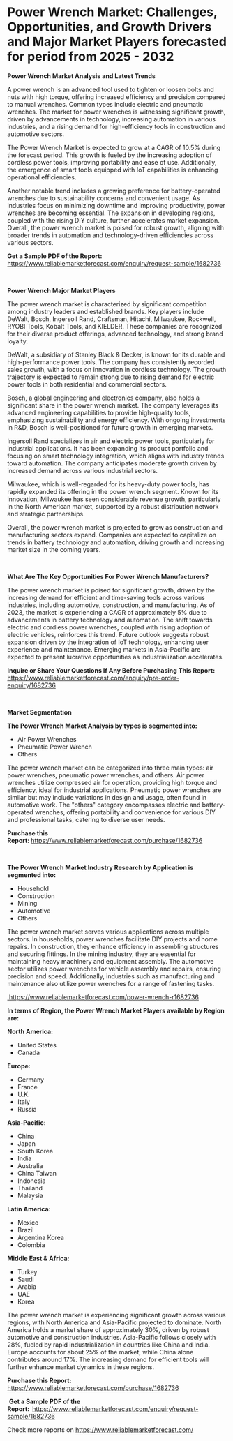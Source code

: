 <p><h1>Power Wrench Market: Challenges, Opportunities, and Growth Drivers and Major Market Players forecasted for period from 2025 - 2032</h1></p><p><strong>Power Wrench Market Analysis and Latest Trends</strong></p>
<p><p>A power wrench is an advanced tool used to tighten or loosen bolts and nuts with high torque, offering increased efficiency and precision compared to manual wrenches. Common types include electric and pneumatic wrenches. The market for power wrenches is witnessing significant growth, driven by advancements in technology, increasing automation in various industries, and a rising demand for high-efficiency tools in construction and automotive sectors.</p><p>The Power Wrench Market is expected to grow at a CAGR of 10.5% during the forecast period. This growth is fueled by the increasing adoption of cordless power tools, improving portability and ease of use. Additionally, the emergence of smart tools equipped with IoT capabilities is enhancing operational efficiencies. </p><p>Another notable trend includes a growing preference for battery-operated wrenches due to sustainability concerns and convenient usage. As industries focus on minimizing downtime and improving productivity, power wrenches are becoming essential. The expansion in developing regions, coupled with the rising DIY culture, further accelerates market expansion. Overall, the power wrench market is poised for robust growth, aligning with broader trends in automation and technology-driven efficiencies across various sectors.</p></p>
<p><strong>Get a Sample PDF of the Report:&nbsp;</strong> <a href="https://www.reliablemarketforecast.com/enquiry/request-sample/1682736?utm_campaign=2288&utm_medium=2&utm_source=Github&utm_content=ia&utm_term=09042025&utm_id=power-wrench">https://www.reliablemarketforecast.com/enquiry/request-sample/1682736</a></p>
<p>&nbsp;</p>
<p><strong>Power Wrench Major Market Players</strong></p>
<p><p>The power wrench market is characterized by significant competition among industry leaders and established brands. Key players include DeWalt, Bosch, Ingersoll Rand, Craftsman, Hitachi, Milwaukee, Rockwell, RYOBI Tools, Kobalt Tools, and KIELDER. These companies are recognized for their diverse product offerings, advanced technology, and strong brand loyalty.</p><p>DeWalt, a subsidiary of Stanley Black & Decker, is known for its durable and high-performance power tools. The company has consistently recorded sales growth, with a focus on innovation in cordless technology. The growth trajectory is expected to remain strong due to rising demand for electric power tools in both residential and commercial sectors.</p><p>Bosch, a global engineering and electronics company, also holds a significant share in the power wrench market. The company leverages its advanced engineering capabilities to provide high-quality tools, emphasizing sustainability and energy efficiency. With ongoing investments in R&D, Bosch is well-positioned for future growth in emerging markets.</p><p>Ingersoll Rand specializes in air and electric power tools, particularly for industrial applications. It has been expanding its product portfolio and focusing on smart technology integration, which aligns with industry trends toward automation. The company anticipates moderate growth driven by increased demand across various industrial sectors.</p><p>Milwaukee, which is well-regarded for its heavy-duty power tools, has rapidly expanded its offering in the power wrench segment. Known for its innovation, Milwaukee has seen considerable revenue growth, particularly in the North American market, supported by a robust distribution network and strategic partnerships.</p><p>Overall, the power wrench market is projected to grow as construction and manufacturing sectors expand. Companies are expected to capitalize on trends in battery technology and automation, driving growth and increasing market size in the coming years.</p></p>
<p>&nbsp;</p>
<p><strong>What Are The Key Opportunities For Power Wrench Manufacturers?</strong></p>
<p><p>The power wrench market is poised for significant growth, driven by the increasing demand for efficient and time-saving tools across various industries, including automotive, construction, and manufacturing. As of 2023, the market is experiencing a CAGR of approximately 5% due to advancements in battery technology and automation. The shift towards electric and cordless power wrenches, coupled with rising adoption of electric vehicles, reinforces this trend. Future outlook suggests robust expansion driven by the integration of IoT technology, enhancing user experience and maintenance. Emerging markets in Asia-Pacific are expected to present lucrative opportunities as industrialization accelerates.</p></p>
<p><strong>Inquire or Share Your Questions If Any Before Purchasing This Report:</strong> <a href="https://www.reliablemarketforecast.com/enquiry/pre-order-enquiry/1682736?utm_campaign=2288&utm_medium=2&utm_source=Github&utm_content=ia&utm_term=09042025&utm_id=power-wrench">https://www.reliablemarketforecast.com/enquiry/pre-order-enquiry/1682736</a></p>
<p>&nbsp;</p>
<p><strong>Market Segmentation</strong></p>
<p><strong>The Power Wrench Market Analysis by types is segmented into:</strong></p>
<p><ul><li>Air Power Wrenches</li><li>Pneumatic Power Wrench</li><li>Others</li></ul></p>
<p><p>The power wrench market can be categorized into three main types: air power wrenches, pneumatic power wrenches, and others. Air power wrenches utilize compressed air for operation, providing high torque and efficiency, ideal for industrial applications. Pneumatic power wrenches are similar but may include variations in design and usage, often found in automotive work. The "others" category encompasses electric and battery-operated wrenches, offering portability and convenience for various DIY and professional tasks, catering to diverse user needs.</p></p>
<p><strong>Purchase this Report:&nbsp;</strong><a href="https://www.reliablemarketforecast.com/purchase/1682736?utm_campaign=2288&utm_medium=2&utm_source=Github&utm_content=ia&utm_term=09042025&utm_id=power-wrench">https://www.reliablemarketforecast.com/purchase/1682736</a></p>
<p>&nbsp;</p>
<p><strong>The Power Wrench Market Industry Research by Application is segmented into:</strong></p>
<p><ul><li>Household</li><li>Construction</li><li>Mining</li><li>Automotive</li><li>Others</li></ul></p>
<p><p>The power wrench market serves various applications across multiple sectors. In households, power wrenches facilitate DIY projects and home repairs. In construction, they enhance efficiency in assembling structures and securing fittings. In the mining industry, they are essential for maintaining heavy machinery and equipment assembly. The automotive sector utilizes power wrenches for vehicle assembly and repairs, ensuring precision and speed. Additionally, industries such as manufacturing and maintenance also utilize power wrenches for a range of fastening tasks.</p></p>
<p><a href="https://www.reliablemarketforecast.com/power-wrench-r1682736?utm_campaign=2288&utm_medium=2&utm_source=Github&utm_content=ia&utm_term=09042025&utm_id=power-wrench">&nbsp;https://www.reliablemarketforecast.com/power-wrench-r1682736</a></p>
<p><strong>In terms of Region, the Power Wrench Market Players available by Region are:</strong></p>
<p>
    <p> <strong> North America: </strong>
        <ul>
            <li>United States</li>
            <li>Canada</li>
        </ul>
        </p> 
    <p> <strong> Europe: </strong>
        <ul>
            <li>Germany</li>
            <li>France</li>
            <li>U.K.</li>
            <li>Italy</li>
            <li>Russia</li>
        </ul>
        </p> 
    <p> <strong> Asia-Pacific: </strong>
        <ul>
            <li>China</li>
            <li>Japan</li>
            <li>South Korea</li>
            <li>India</li>
            <li>Australia</li>
            <li>China Taiwan</li>
            <li>Indonesia</li>
            <li>Thailand</li>
            <li>Malaysia</li>
        </ul>
        </p> 
    <p> <strong> Latin America: </strong>
        <ul>
            <li>Mexico</li>
            <li>Brazil</li>
            <li>Argentina Korea</li>
            <li>Colombia</li>
        </ul>
        </p> 
    <p> <strong> Middle East & Africa: </strong>
        <ul>
            <li>Turkey</li>
            <li>Saudi</li>
            <li>Arabia</li>
            <li>UAE</li>
            <li>Korea</li>
        </ul>
    </p>
    </p>
<p><p>The power wrench market is experiencing significant growth across various regions, with North America and Asia-Pacific projected to dominate. North America holds a market share of approximately 30%, driven by robust automotive and construction industries. Asia-Pacific follows closely with 28%, fueled by rapid industrialization in countries like China and India. Europe accounts for about 25% of the market, while China alone contributes around 17%. The increasing demand for efficient tools will further enhance market dynamics in these regions.</p></p>
<p><strong>Purchase this Report: </strong><a href="https://www.reliablemarketforecast.com/purchase/1682736?utm_campaign=2288&utm_medium=2&utm_source=Github&utm_content=ia&utm_term=09042025&utm_id=power-wrench">https://www.reliablemarketforecast.com/purchase/1682736</a></p>
<p>&nbsp;<strong>Get a Sample PDF of the Report:&nbsp;&nbsp;</strong><a href="https://www.reliablemarketforecast.com/enquiry/request-sample/1682736?utm_campaign=2288&utm_medium=2&utm_source=Github&utm_content=ia&utm_term=09042025&utm_id=power-wrench">https://www.reliablemarketforecast.com/enquiry/request-sample/1682736</a></p>
<p><strong></strong></p>
<p>Check more reports on <a href="https://www.reliablemarketforecast.com/?utm_campaign=2288&utm_medium=2&utm_source=Github&utm_content=ia&utm_term=09042025&utm_id=power-wrench">https://www.reliablemarketforecast.com/</a></p>